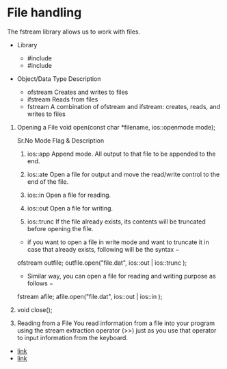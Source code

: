 # File handling
The fstream library allows us to work with files.

* Library
   - #include <iostream>
   - #include <fstream> 

* Object/Data   Type 	Description
    - ofstream 	Creates and writes to files
    - ifstream 	Reads from files
    - fstream 	A combination of ofstream and ifstream: creates, reads, and writes to files

1. Opening a File
    void open(const char *filename, ios::openmode mode);

    Sr.No 	Mode Flag & Description
    1. 	ios::app
        Append mode. All output to that file to be appended to the end.

    2. 	ios::ate
        Open a file for output and move the read/write control to the end of the file.

    3. 	ios::in
        Open a file for reading.

    4.	ios::out
        Open a file for writing.

    5.	ios::trunc
        If the file already exists, its contents will be truncated before opening the file.
    
    * if you want to open a file in write mode and want to truncate it in case that already exists, following will be the syntax −

    ofstream outfile;
    outfile.open("file.dat", ios::out | ios::trunc );

    * Similar way, you can open a file for reading and writing purpose as follows −

    fstream  afile;
    afile.open("file.dat", ios::out | ios::in );

2. void close();

3. Reading from a File
    You read information from a file into your program using the stream extraction operator (>>) just as you use that operator to input information from the keyboard. 

* [link](https://www.geeksforgeeks.org/csv-file-management-using-c/)
* [link](https://www.tutorialspoint.com/cplusplus/cpp_files_streams.htm)